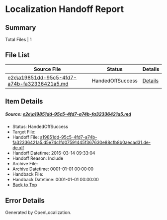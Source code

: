 # <a name='report-top'></a> Localization Handoff Report

## Summary
 Total Files | 1

## File List
 Source File | Status | Details 
 ----------- | ------ | ------- 
 [e2e\a19851dd-95c5-4fd7-a74b-fa32336421a5.md](https://github.com/OpenLocalizationTest/oltest/blob/f621b7862a551f447c0711cf580593503619dd59/e2e/a19851dd-95c5-4fd7-a74b-fa32336421a5.md) | HandedOffSuccess | [Details](#493de4467b97f2b6585ce79b8738f9e11125a2a61)

## Item Details
##### <a name='493de4467b97f2b6585ce79b8738f9e11125a2a61'></a> Source: [e2e\a19851dd-95c5-4fd7-a74b-fa32336421a5.md](https://github.com/OpenLocalizationTest/oltest/blob/f621b7862a551f447c0711cf580593503619dd59/e2e/a19851dd-95c5-4fd7-a74b-fa32336421a5.md)
* Status: HandedOffSuccess
* Target File: 
* Handoff File: [a19851dd-95c5-4fd7-a74b-fa32336421a5.d5e74c1fd07591445f367630e88cfb8b0aecad31.de-de.xlf](https://github.com/OpenLocalizationTestOrg/olhandoff/blob/e1716e72be39c7f883dc232fd8f76bff053d441d/ol-handoff/OpenLocalizationTestOrg/oltest.de-de/yuwzho/ht/a19851dd-95c5-4fd7-a74b-fa32336421a5.d5e74c1fd07591445f367630e88cfb8b0aecad31.de-de.xlf)
* Handoff Datetime: 2016-03-14 09:33:04
* Handoff Reason: Include
* Archive File: 
* Archive Datetime: 0001-01-01 00:00:00
* Handback File: 
* Handback Datetime: 0001-01-01 00:00:00
* [Back to Top](#report-top)


## Error Details

Generated by OpenLocalization.
